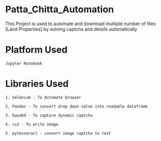 # Patta_Chitta_Automation

This Project is used to automate and download multiple number of files [Land Properties] by solving captcha and details automatically

# Platform Used
    
    Jupyter Notebook
  
# Libraries Used

    1. Selenium - To Automate browser
    
    2. Pandas - To convert drop down value into readable dataframe
    
    3. base64 - To capture dynamic captcha
    
    4. cv2 - To write image
    
    5. pytesseract - convert image captcha to text
    
    
